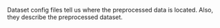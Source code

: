 Dataset config files tell us where the preprocessed data is located. Also, they describe the preprocessed dataset.
